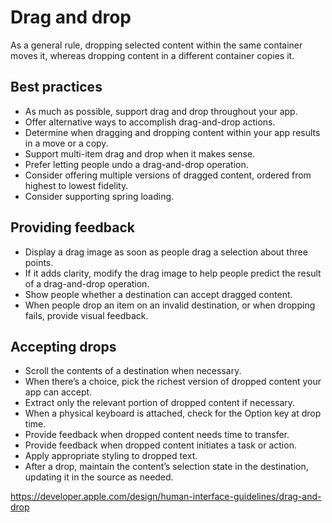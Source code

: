 # Drag and drop

As a general rule, dropping selected content within the same container moves it, whereas dropping content in a different container copies it.

## Best practices
- As much as possible, support drag and drop throughout your app.
- Offer alternative ways to accomplish drag-and-drop actions. 
- Determine when dragging and dropping content within your app results in a move or a copy.
- Support multi-item drag and drop when it makes sense.
- Prefer letting people undo a drag-and-drop operation.
- Consider offering multiple versions of dragged content, ordered from highest to lowest fidelity.
- Consider supporting spring loading.

## Providing feedback
- Display a drag image as soon as people drag a selection about three points.
- If it adds clarity, modify the drag image to help people predict the result of a drag-and-drop operation.
- Show people whether a destination can accept dragged content.
- When people drop an item on an invalid destination, or when dropping fails, provide visual feedback.

## Accepting drops
- Scroll the contents of a destination when necessary.
- When there’s a choice, pick the richest version of dropped content your app can accept.
- Extract only the relevant portion of dropped content if necessary.
- When a physical keyboard is attached, check for the Option key at drop time.
- Provide feedback when dropped content needs time to transfer.
- Provide feedback when dropped content initiates a task or action.
- Apply appropriate styling to dropped text.
- After a drop, maintain the content’s selection state in the destination, updating it in the source as needed.

https://developer.apple.com/design/human-interface-guidelines/drag-and-drop
